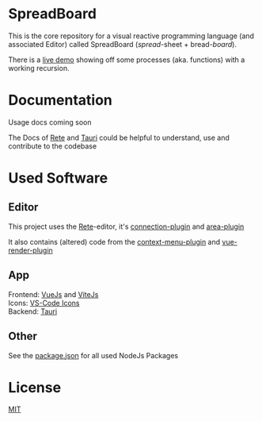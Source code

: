 # SpreadBoard

This is the core repository for a visual reactive programming language (and associated Editor) called SpreadBoard (*spread*-sheet + bread-*board*).

There is a [live demo](https://spreadboard.github.io/spreadBoardCore/dist/) showing off some processes (aka. functions) with a working recursion.

# Documentation

Usage docs coming soon  

The Docs of [Rete](https://rete.js.org/#/docs) and [Tauri](https://tauri.app/v1/guides/) could be helpful to understand, use and contribute to the codebase

# Used Software

## Editor

This project uses the [Rete](https://rete.js.org/)-editor, it's [connection-plugin](https://github.com/retejs/connection-plugin) and [area-plugin](https://github.com/retejs/area-plugin)

It also contains (altered) code from the [context-menu-plugin](https://github.com/retejs/context-menu-plugin) and [vue-render-plugin](https://github.com/retejs/vue-render-plugin)

## App

Frontend: [VueJs](https://vuejs.org/) and [ViteJs](https://vitejs.dev)  
Icons: [VS-Code Icons](https://github.com/microsoft/vscode-icons)  
Backend: [Tauri](https://tauri.app/)  

## Other

See the [package.json](./package.json) for all used NodeJs Packages

# License

[MIT](https://opensource.org/licenses/MIT)
